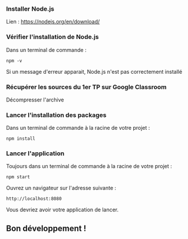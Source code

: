 ### Installer Node.js

Lien :  https://nodejs.org/en/download/

### Vérifier l'installation de Node.js

Dans un terminal de commande : 
``` 
npm -v
```
Si un message d'erreur apparait, Node.js n'est pas correctement installé

### Récupérer les sources du 1er TP sur Google Classroom

Décompresser l'archive

### Lancer l'installation des packages

Dans un terminal de commande à la racine de votre projet :
``` 
npm install
``` 

### Lancer l'application

Toujours dans un terminal de commande à la racine de votre projet :
``` 
npm start
```

Ouvrez un navigateur sur l'adresse suivante : 
``` 
http://localhost:8080
```

Vous devriez avoir votre application de lancer.


 ## Bon développement !


